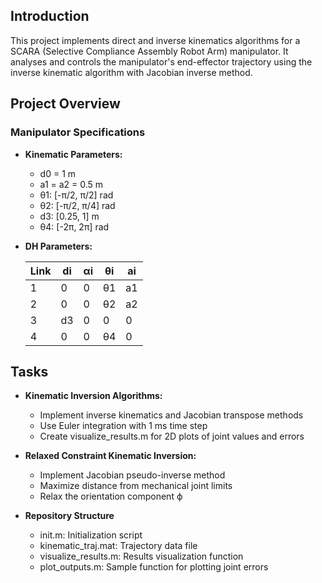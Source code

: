 ## Introduction

This project implements direct and inverse kinematics algorithms for a SCARA (Selective Compliance Assembly Robot Arm) manipulator. It analyses and controls the manipulator's end-effector trajectory using the inverse kinematic algorithm with Jacobian inverse method.

## Project Overview

### Manipulator Specifications

- **Kinematic Parameters:**
  - d0 = 1 m
  - a1 = a2 = 0.5 m
  - θ1: [-π/2, π/2] rad
  - θ2: [-π/2, π/4] rad
  - d3: [0.25, 1] m
  - θ4: [-2π, 2π] rad

- **DH Parameters:**

  | Link | di  | αi | θi | ai  |
  |------|-----|----|----|-----|
  | 1    | 0   | 0  | θ1 | a1  |
  | 2    | 0   | 0  | θ2 | a2  |
  | 3    | d3  | 0  | 0  | 0   |
  | 4    | 0   | 0  | θ4 | 0   |

## Tasks

- **Kinematic Inversion Algorithms:**

  - Implement inverse kinematics and Jacobian transpose methods
  - Use Euler integration with 1 ms time step
  - Create visualize_results.m for 2D plots of joint values and errors
  
- **Relaxed Constraint Kinematic Inversion:**
  
  - Implement Jacobian pseudo-inverse method
  - Maximize distance from mechanical joint limits
  - Relax the orientation component ϕ

- **Repository Structure**
  
  - init.m: Initialization script
  - kinematic_traj.mat: Trajectory data file
  - visualize_results.m: Results visualization function
  - plot_outputs.m: Sample function for plotting joint errors
